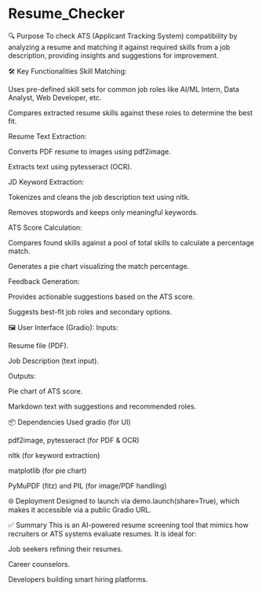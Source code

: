 # Resume_Checker
🔍 Purpose
To check ATS (Applicant Tracking System) compatibility by analyzing a resume and matching it against required skills from a job description, providing insights and suggestions for improvement.

🛠️ Key Functionalities
Skill Matching:

Uses pre-defined skill sets for common job roles like AI/ML Intern, Data Analyst, Web Developer, etc.

Compares extracted resume skills against these roles to determine the best fit.

Resume Text Extraction:

Converts PDF resume to images using pdf2image.

Extracts text using pytesseract (OCR).

JD Keyword Extraction:

Tokenizes and cleans the job description text using nltk.

Removes stopwords and keeps only meaningful keywords.

ATS Score Calculation:

Compares found skills against a pool of total skills to calculate a percentage match.

Generates a pie chart visualizing the match percentage.

Feedback Generation:

Provides actionable suggestions based on the ATS score.

Suggests best-fit job roles and secondary options.

🖼️ User Interface (Gradio):
Inputs:

Resume file (PDF).

Job Description (text input).

Outputs:

Pie chart of ATS score.

Markdown text with suggestions and recommended roles.

📦 Dependencies Used
gradio (for UI)

pdf2image, pytesseract (for PDF & OCR)

nltk (for keyword extraction)

matplotlib (for pie chart)

PyMuPDF (fitz) and PIL (for image/PDF handling)

🌐 Deployment
Designed to launch via demo.launch(share=True), which makes it accessible via a public Gradio URL.

✅ Summary
This is an AI-powered resume screening tool that mimics how recruiters or ATS systems evaluate resumes. It is ideal for:

Job seekers refining their resumes.

Career counselors.

Developers building smart hiring platforms.

